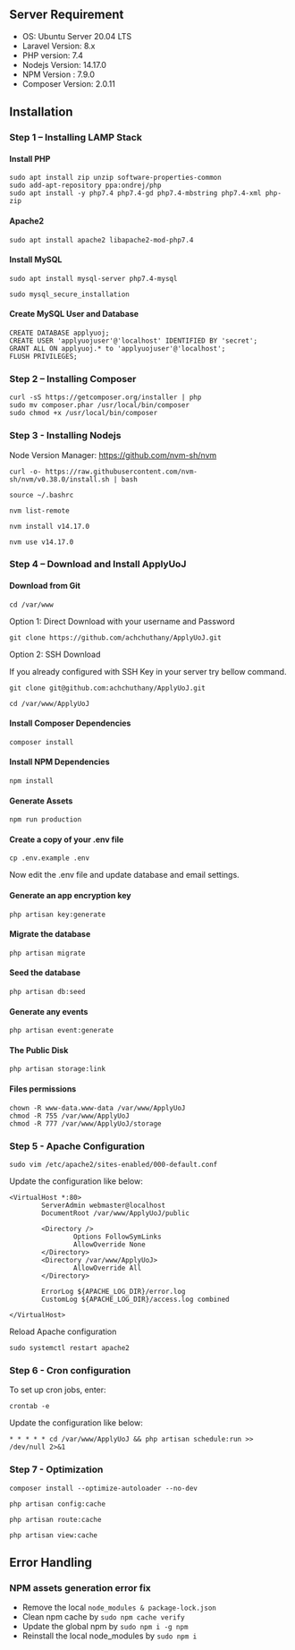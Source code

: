 ## Server Requirement 
* OS: Ubuntu Server 20.04 LTS
* Laravel Version: 8.x
* PHP version: 7.4
* Nodejs Version: 14.17.0
* NPM Version : 7.9.0
* Composer Version: 2.0.11

## Installation

### Step 1 – Installing LAMP Stack
#### Install PHP
``` 
sudo apt install zip unzip software-properties-common
sudo add-apt-repository ppa:ondrej/php
sudo apt install -y php7.4 php7.4-gd php7.4-mbstring php7.4-xml php-zip
```

#### Apache2
```
sudo apt install apache2 libapache2-mod-php7.4
```

#### Install MySQL
```
sudo apt install mysql-server php7.4-mysql
```

```
sudo mysql_secure_installation
```

#### Create MySQL User and Database
```
CREATE DATABASE applyuoj;
CREATE USER 'applyuojuser'@'localhost' IDENTIFIED BY 'secret';
GRANT ALL ON applyuoj.* to 'applyuojuser'@'localhost';
FLUSH PRIVILEGES;
```


### Step 2 – Installing Composer
```
curl -sS https://getcomposer.org/installer | php
sudo mv composer.phar /usr/local/bin/composer
sudo chmod +x /usr/local/bin/composer
```

### Step 3 - Installing Nodejs
Node Version Manager: https://github.com/nvm-sh/nvm

```
curl -o- https://raw.githubusercontent.com/nvm-sh/nvm/v0.38.0/install.sh | bash
```

```
source ~/.bashrc
```

```
nvm list-remote
```

```
nvm install v14.17.0
```

```
nvm use v14.17.0
```

### Step 4 – Download and Install ApplyUoJ
#### Download from Git
```
cd /var/www
```

Option 1: Direct Download with your username and Password
```
git clone https://github.com/achchuthany/ApplyUoJ.git
```
Option 2: SSH Download

If you already configured with SSH Key in your server try bellow command.
```
git clone git@github.com:achchuthany/ApplyUoJ.git
```
```
cd /var/www/ApplyUoJ
```

#### Install Composer Dependencies
```
composer install
```

#### Install NPM Dependencies
```
npm install
```

#### Generate Assets
```
npm run production
```

#### Create a copy of your .env file
```
cp .env.example .env
```
Now edit the .env file and update database and email settings.

#### Generate an app encryption key
```
php artisan key:generate
```

#### Migrate the database
```
php artisan migrate
```

#### Seed the database
```
php artisan db:seed
```

#### Generate any events
```
php artisan event:generate
```

#### The Public Disk
```
php artisan storage:link
```

#### Files permissions 
```
chown -R www-data.www-data /var/www/ApplyUoJ
chmod -R 755 /var/www/ApplyUoJ
chmod -R 777 /var/www/ApplyUoJ/storage
```
### Step 5 - Apache Configuration

```
sudo vim /etc/apache2/sites-enabled/000-default.conf
```

Update the configuration like below:

``` 
<VirtualHost *:80>
        ServerAdmin webmaster@localhost
        DocumentRoot /var/www/ApplyUoJ/public

        <Directory />
                Options FollowSymLinks
                AllowOverride None
        </Directory>
        <Directory /var/www/ApplyUoJ>
                AllowOverride All
        </Directory>

        ErrorLog ${APACHE_LOG_DIR}/error.log
        CustomLog ${APACHE_LOG_DIR}/access.log combined

</VirtualHost>
```

Reload Apache configuration

```
sudo systemctl restart apache2 
```

### Step 6 - Cron configuration
To set up cron jobs, enter:

```
crontab -e
```

Update the configuration like below:

```
* * * * * cd /var/www/ApplyUoJ && php artisan schedule:run >> /dev/null 2>&1
```


### Step 7 -  Optimization
```
composer install --optimize-autoloader --no-dev
```

```
php artisan config:cache
```

```
php artisan route:cache
```

```
php artisan view:cache
```

## Error Handling 
### NPM assets generation error fix
* Remove the local `node_modules & package-lock.json`
* Clean npm cache by `sudo npm cache verify`
* Update the global npm by `sudo npm i -g npm`
* Reinstall the local node_modules by `sudo npm i`

